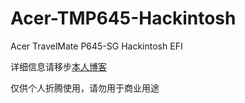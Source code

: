 # Acer-TMP645-Hackintosh
Acer TravelMate P645-SG Hackintosh EFI

详细信息请移步[本人博客](https://siriusq.top/%E7%AC%94%E8%AE%B0%E6%9C%AC%E6%94%B9%E9%80%A0%E8%AE%A1%E5%88%92.html)

仅供个人折腾使用，请勿用于商业用途
